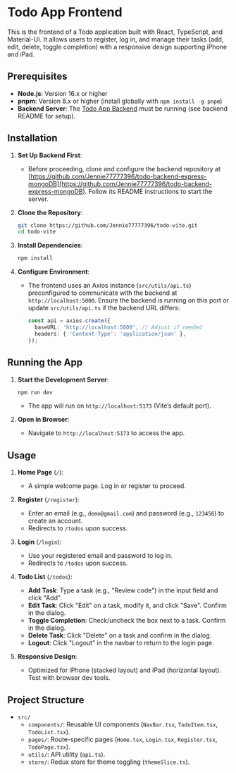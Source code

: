 # Todo App Frontend

This is the frontend of a Todo application built with React, TypeScript, and Material-UI. It allows users to register, log in, and manage their tasks (add, edit, delete, toggle completion) with a responsive design supporting iPhone and iPad.

## Prerequisites

- **Node.js**: Version 16.x or higher
- **pnpm**: Version 8.x or higher (install globally with `npm install -g pnpm`)
- **Backend Server**: The [Todo App Backend](https://github.com/Jennie77777396/todo-backend-express-mongoDB) must be running (see backend README for setup).

## Installation

1. **Set Up Backend First**:
   - Before proceeding, clone and configure the backend repository at [https://github.com/Jennie77777396/todo-backend-express-mongoDB](https://github.com/Jennie77777396/todo-backend-express-mongoDB). Follow its README instructions to start the server.

2. **Clone the Repository**:
   ```bash
   git clone https://github.com/Jennie77777396/todo-vite.git
   cd todo-vite

3. **Install Dependencies**:
   ```bash
   npm install
   ```

4. **Configure Environment**:
   - The frontend uses an Axios instance (`src/utils/api.ts`) preconfigured to communicate with the backend at `http://localhost:5000`. Ensure the backend is running on this port or update `src/utils/api.ts` if the backend URL differs:
     ```ts
     const api = axios.create({
       baseURL: 'http://localhost:5000', // Adjust if needed
       headers: { 'Content-Type': 'application/json' },
     });
     ```

## Running the App

1. **Start the Development Server**:
   ```bash
   npm run dev
   ```
   - The app will run on `http://localhost:5173` (Vite’s default port).

2. **Open in Browser**:
   - Navigate to `http://localhost:5173` to access the app.

## Usage

1. **Home Page** (`/`):
   - A simple welcome page. Log in or register to proceed.

2. **Register** (`/register`):
   - Enter an email (e.g., `demo@gmail.com`) and password (e.g., `123456`) to create an account.
   - Redirects to `/todos` upon success.

3. **Login** (`/login`):
   - Use your registered email and password to log in.
   - Redirects to `/todos` upon success.

4. **Todo List** (`/todos`):
   - **Add Task**: Type a task (e.g., "Review code") in the input field and click "Add".
   - **Edit Task**: Click "Edit" on a task, modify it, and click "Save". Confirm in the dialog.
   - **Toggle Completion**: Check/uncheck the box next to a task. Confirm in the dialog.
   - **Delete Task**: Click "Delete" on a task and confirm in the dialog.
   - **Logout**: Click "Logout" in the navbar to return to the login page.

5. **Responsive Design**:
   - Optimized for iPhone (stacked layout) and iPad (horizontal layout). Test with browser dev tools.

## Project Structure

- `src/`
  - `components/`: Reusable UI components (`NavBar.tsx`, `TodoItem.tsx`, `TodoList.tsx`).
  - `pages/`: Route-specific pages (`Home.tsx`, `Login.tsx`, `Register.tsx`, `TodoPage.tsx`).
  - `utils/`: API utility (`api.ts`).
  - `store/`: Redux store for theme toggling (`themeSlice.ts`).


